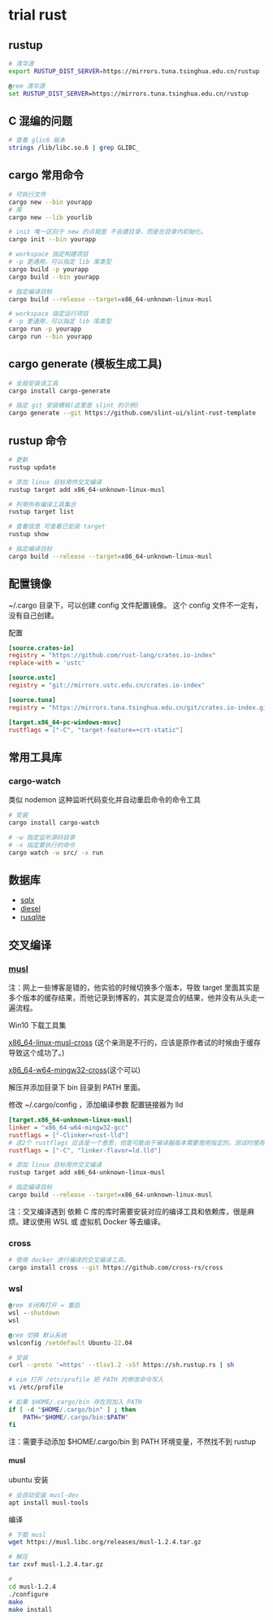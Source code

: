# trial rust

## rustup

```bash
# 清华源
export RUSTUP_DIST_SERVER=https://mirrors.tuna.tsinghua.edu.cn/rustup
```

```bat
@rem 清华源
set RUSTUP_DIST_SERVER=https://mirrors.tuna.tsinghua.edu.cn/rustup
```

## C 混编的问题

```bash
# 查看 glic6 版本
strings /lib/libc.so.6 | grep GLIBC_
```

## cargo 常用命令

```bash
# 可执行文件
cargo new --bin yourapp
# 库
cargo new --lib yourlib

# init 唯一区别于 new 的点就是 不会建目录，而是在目录内初始化。
cargo init --bin yourapp
```

```bash
# workspace 指定构建项目
# -p 更通用，可以指定 lib 库类型
cargo build -p yourapp
cargo build --bin yourapp

# 指定编译目标
cargo build --release --target=x86_64-unknown-linux-musl

# workspace 指定运行项目
# -p 更通用，可以指定 lib 库类型
cargo run -p yourapp
cargo run --bin yourapp
```

## cargo generate (模板生成工具)

```bash
# 全局安装该工具
cargo install cargo-generate

# 指定 git 安装模板(这里是 slint 的示例)
cargo generate --git https://github.com/slint-ui/slint-rust-template
```

## rustup 命令

```bash
# 更新
rustup update

# 添加 linux 目标用作交叉编译
rustup target add x86_64-unknown-linux-musl

# 列举所有编译工具集合
rustup target list

# 查看信息 可查看已安装 target
rustup show

# 指定编译目标
cargo build --release --target=x86_64-unknown-linux-musl
```

## 配置镜像

~/.cargo 目录下，可以创建 config 文件配置镜像。
这个 config 文件不一定有，没有自己创建。

配置

```ini
[source.crates-io]
registry = "https://github.com/rust-lang/crates.io-index"
replace-with = 'ustc'

[source.ustc]
registry = "git://mirrors.ustc.edu.cn/crates.io-index"

[source.tuna]
registry = "https://mirrors.tuna.tsinghua.edu.cn/git/crates.io-index.git"

[target.x86_64-pc-windows-msvc]
rustflags = ["-C", "target-feature=+crt-static"]
```


## 常用工具库

### cargo-watch

类似 nodemon 这种监听代码变化并自动重启命令的命令工具

```bash
# 安装
cargo install cargo-watch

# -w 指定监听源码目录
# -x 指定要执行的命令
cargo watch -w src/ -x run
```


## 数据库

- [sqlx]()
- [diesel]()
- [rusqlite](https://github.com/rusqlite/rusqlite)


## 交叉编译

### [musl](https://musl.cc)

注：网上一些博客是错的，他实验的时候切换多个版本，导致 target 里面其实是多个版本的缓存结果，而他记录到博客的，其实是混合的结果，他并没有从头走一遍流程。

Win10 下载工具集

[x86_64-linux-musl-cross](https://musl.cc/x86_64-linux-musl-cross.tgz) (这个亲测是不行的，应该是原作者试的时候由于缓存导致这个成功了。)

[x86_64-w64-mingw32-cross](https://musl.cc/x86_64-w64-mingw32-cross.tgz)(这个可以)

解压并添加目录下 bin 目录到 PATH 里面。

修改 ~/.cargo/config ，添加编译参数 配置链接器为 lld 
```ini
[target.x86_64-unknown-linux-musl]
linker = "x86_64-w64-mingw32-gcc"
rustflags = ["-Clinker=rust-lld"]
# 这2个 rustflags 应该是一个意思，但是可能由于编译器版本需要使用指定的。测试时使用上面个这个。
rustflags = ["-C", "linker-flavor=ld.lld"]
```

```bash
# 添加 linux 目标用作交叉编译
rustup target add x86_64-unknown-linux-musl

# 指定编译目标
cargo build --release --target=x86_64-unknown-linux-musl
```

注：交叉编译遇到 依赖 C 库的库时需要安装对应的编译工具和依赖库，很是麻烦。建议使用 WSL 或 虚拟机 Docker 等去编译。

### cross

```bash
# 使用 docker 进行编译的交叉编译工具。
cargo install cross --git https://github.com/cross-rs/cross
```

### wsl

```bat
@rem 关闭再打开 = 重启
wsl --shutdown
wsl
```

```bat
@rem 切换 默认系统
wslconfig /setdefault Ubuntu-22.04
```

```bash
# 安装
curl --proto '=https' --tlsv1.2 -sSf https://sh.rustup.rs | sh

# vim 打开 /etc/profile 把 PATH 的修改命令写入
vi /etc/profile
```

```bash
# 如果 $HOME/.cargo/bin 存在则加入 PATH
if [ -d "$HOME/.cargo/bin" ] ; then
	PATH="$HOME/.cargo/bin:$PATH"
fi
```
注：需要手动添加 $HOME/.cargo/bin 到 PATH 环境变量，不然找不到 rustup


#### musl

ubuntu 安装

```bash
# 会自动安装 musl-dev
apt install musl-tools
```

编译
```bash
# 下载 musl
wget https://musl.libc.org/releases/musl-1.2.4.tar.gz

# 解压
tar zxvf musl-1.2.4.tar.gz

#
cd musl-1.2.4
./configure
make
make install
```

